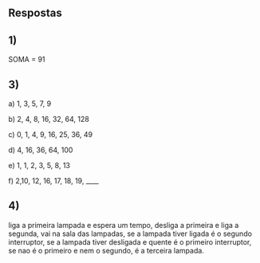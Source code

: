 ## Respostas 

## 1) 

SOMA = 91

## 3)

a) 1, 3, 5, 7, 9

b) 2, 4, 8, 16, 32, 64, 128

c) 0, 1, 4, 9, 16, 25, 36, 49

d) 4, 16, 36, 64, 100

e) 1, 1, 2, 3, 5, 8, 13

f) 2,10, 12, 16, 17, 18, 19, ____


## 4)

liga a primeira lampada e espera um tempo, desliga a primeira e liga a segunda, vai na sala das lampadas, se a lampada tiver ligada é o segundo interruptor, se a lampada tiver desligada e quente é o primeiro interruptor, se nao é o primeiro e nem o segundo, é a terceira lampada.
